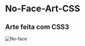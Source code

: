 # No-Face-Art-CSS
 **Arte feita com CSS3**
 ---
 ![No-face](No-Face-Art-CSS/no_face/_img/finalizado.PNG) 
